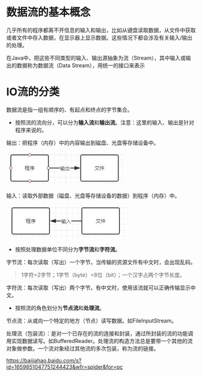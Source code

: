 # 数据流的基本概念

几乎所有的程序都离不开信息的输入和输出，比如从键盘读取数据，从文件中获取或者文件中存入数据，在显示器上显示数据。这些情况下都会涉及有关输入/输出的处理。

在Java中，把这些不同类型的输入、输出源抽象为流（Stream），其中输入或输出的数据称为数据流（Data Stream），用统一的接口来表示

# IO流的分类

数据流是指一组有顺序的、有起点和终点的字节集合。

- 按照流的流向分，可以分为**输入流**和**输出流**。注意：这里的输入、输出是针对程序来说的。

输出：把程序（内存）中的内容输出到磁盘、光盘等存储设备中。

![img](IO.assets/adaf2edda3cc7cd9959913ea3ece6939b90e91a5.jpeg)

输入：读取外部数据（磁盘、光盘等存储设备的数据）到程序（内存）中。

![img](IO.assets/ca1349540923dd547b62b688d8c6fbd89d824815.jpeg)

- 按照处理数据单位不同分为**字节流**和**字符流**。

字节流：每次读取（写出）一个字节，当传输的资源文件有中文时，会出现乱码。

> 1字符=2字节；1字节（byte）=8位（bit）；一个汉字占两个字节长度。

字符流：每次读取（写出）两个字节，有中文时，使用该流就可以正确传输显示中文。

- 按照流的角色划分为**节点流**和**处理流**。

节点流：从或向一个特定的地方（节点）读写数据。如FileInputStream。

处理流（包装流）：是对一个已存在的流的连接和封装，通过所封装的流的功能调用实现数据读写。如BufferedReader。处理流的构造方法总是要带一个其他的流对象做参数。一个流对象经过其他流的多次包装，称为流的链接。

https://baijiahao.baidu.com/s?id=1659851047751244423&wfr=spider&for=pc





















